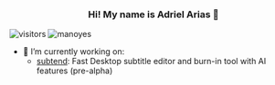 <h3 align="center">Hi! My name is Adriel Arias 👋</h3>

![visitors](https://visitor-badge.glitch.me/badge?page_id=page.id&left_color=green&right_color=red)
<img src="https://komarev.com/ghpvc/?username=manoyes&label=Profile%20views&color=0e75b6&style=flat" alt="manoyes" />

- 🔭 I’m currently working on:
  - [subtend](https://github.com/manoyes/subtend): Fast Desktop subtitle editor and burn-in tool with AI features (pre-alpha)

<!--

Here are some ideas to get you started:

- 🔭 I’m currently working on ...
- 🌱 I’m currently learning ...
- 👯 I’m looking to collaborate on ...
- 🤔 I’m looking for help with ...
- 💬 Ask me about ...
- 📫 How to reach me: ...
- 😄 Pronouns: ...
- ⚡ Fun fact: ...
-->
